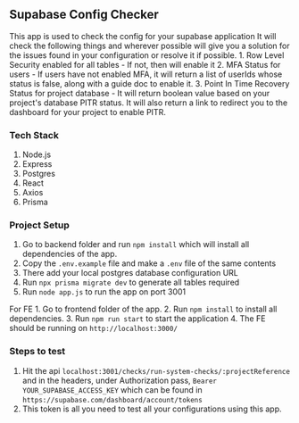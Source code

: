 ## Supabase Config Checker

This app is used to check the config for your supabase application
It will check the following things and wherever possible will give you a solution for the issues found in your configuration or resolve it if possible. 
	1. Row Level Security enabled for all tables - If not, then will enable it
	2. MFA Status for users - If users have not enabled MFA, it will return a list of  userIds whose status is false, along with a guide doc to enable it.
	3. Point In Time Recovery Status for project database - It  will return boolean value based on your project's database PITR status. It will also return a link to redirect you to the dashboard for your project to enable PITR. 

### Tech Stack
1. Node.js
2. Express
3. Postgres
4. React
5. Axios
6. Prisma
### Project Setup

1. Go to backend folder and run `npm install` which will install all dependencies of the app.
2. Copy the `.env.example` file and make a `.env` file of the same contents
3. There add your local postgres database configuration URL
4. Run `npx prisma migrate dev` to generate all tables required
5. Run `node app.js`  to run the app on port 3001

For FE
	1. Go to frontend folder of the app.
	2. Run `npm install` to install all dependencies.
	3. Run `npm run start` to start the application
	4. The FE should be running on `http://localhost:3000/`

### Steps to test

1. Hit the api `localhost:3001/checks/run-system-checks/:projectReference`  and in the headers, under Authorization pass, `Bearer YOUR_SUPABASE_ACCESS_KEY` which can be found in `https://supabase.com/dashboard/account/tokens` 
2. This token is all you need to test all your configurations using this app.
